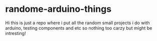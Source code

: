 # randome-arduino-things
Hi this is just a repo where i put all the random small projects i do with arduino, testing components and etc so nothing too carzy but might be intresting!
